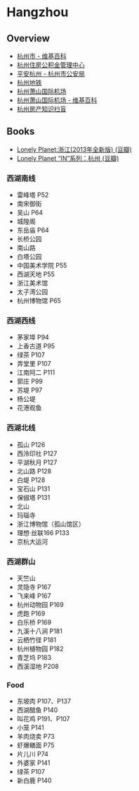 # Hangzhou

## Overview

- [杭州市 - 维基百科](https://zh.wikipedia.org/wiki/%E6%9D%AD%E5%B7%9E%E5%B8%82)
- [杭州住房公积金管理中心](http://www.hzgjj.gov.cn/)
- [平安杭州 - 杭州市公安局](http://www.hzpolice.gov.cn/)
- [杭州地铁](https://zh.wikipedia.org/wiki/%E6%9D%AD%E5%B7%9E%E5%9C%B0%E9%93%81)
- [杭州萧山国际机场](http://www.hzairport.com/)
- [杭州萧山国际机场 - 维基百科](https://zh.wikipedia.org/wiki/%E6%9D%AD%E5%B7%9E%E8%90%A7%E5%B1%B1%E5%9B%BD%E9%99%85%E6%9C%BA%E5%9C%BA)
- [杭州房产知识扫盲](https://github.com/houshanren/hangzhou_house_knowledge)

## Books

- [Lonely Planet:浙江(2013年全新版) (豆瓣)](https://book.douban.com/subject/25796927/)
- [Lonely Planet “IN”系列：杭州 (豆瓣)](https://book.douban.com/subject/26266981/)

### 西湖南线

- 雷峰塔 P52
- 南宋御街
- 吴山 P64
- 城隍阁
- 东岳庙 P64
- 长桥公园
- 南山路
- 白塔公园
- 中国美术学院 P55
- 西湖天地 P55
- 浙江美术馆
- 太子湾公园
- 杭州博物馆 P65

### 西湖西线

- 茅家埠 P94
- 上香古道 P95
- 绿茶 P107
- 弄堂里 P107
- 江南阿二 P111
- 郭庄 P99
- 苏堤 P97
- 杨公堤
- 花港观鱼

### 西湖北线

- 孤山 P126
- 西泠印社 P127
- 平湖秋月 P127
- 北山路 P128
- 白堤 P128
- 宝石山 P131
- 保俶塔 P131
- 北山
- 玛瑙寺
- 浙江博物馆（孤山馆区）
- 理想·丝联166 P133
- 京杭大运河

### 西湖群山

- 天竺山
- 灵隐寺 P167
- 飞来峰 P167
- 杭州动物园 P169
- 虎跑 P169
- 白乐桥 P169
- 九溪十八涧 P181
- 云栖竹径 P181
- 杭州植物园 P182
- 青芝坞 P183
- 西溪湿地 P208

### Food

- 东坡肉 P107、P137
- 西湖醋鱼 P140
- 叫花鸡 P191、P107
- 小笼 P141
- 羊肉烧卖 P73
- 虾爆鳝面 P75
- 片儿川 P74
- 外婆家 P141
- 绿茶 P107
- 新白鹿 P140
